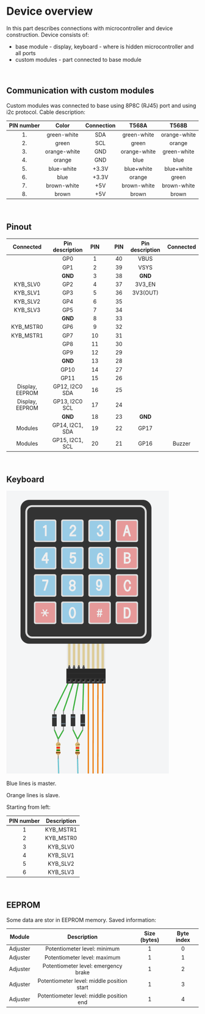 # Device overview

In this part describes connections with microcontroller and device construction. Device consists of:

- base module - display, keyboard - where is hidden microcontroller and all ports
- custom modules - part connected to base module

&nbsp;

## Communication with custom modules

Custom modules was connected to base using 8P8C (RJ45) port and using i2c protocol.
Cable description:

| PIN number |    Color     | Connection |    T568A     |    T568B     |
|:----------:|:------------:|:----------:|:------------:|:------------:|
|     1.     | green-white  |    SDA     | green-white  | orange-white |
|     2.     |    green     |    SCL     |    green     |    orange    |
|     3.     | orange-white |    GND     | orange-white | green-white  |
|     4.     |    orange    |    GND     |     blue     |     blue     |
|     5.     |  blue-white  |   +3.3V    |  blue+white  |  blue+white  |
|     6.     |     blue     |   +3.3V    |    orange    |    green     |
|     7.     | brown-white  |    +5V     | brown-white  | brown-white  |
|     8.     |    brown     |    +5V     |    brown     |    brown     |

&nbsp;

## Pinout

|    Connected    | Pin description | PIN | &nbsp;&nbsp;&nbsp; | PIN | Pin description | Connected |
|:---------------:|:---------------:|:---:|--------------------|:---:|:---------------:|:---------:|
|                 |       GP0       |  1  |                    | 40  |      VBUS       |           |
|                 |       GP1       |  2  |                    | 39  |      VSYS       |           |
|                 |     **GND**     |  3  |                    | 38  |     **GND**     |           |
|    KYB_SLV0     |       GP2       |  4  |                    | 37  |     3V3_EN      |           |
|    KYB_SLV1     |       GP3       |  5  |                    | 36  |    3V3(OUT)     |           |
|    KYB_SLV2     |       GP4       |  6  |                    | 35  |                 |           |
|    KYB_SLV3     |       GP5       |  7  |                    | 34  |                 |           |
|                 |     **GND**     |  8  |                    | 33  |                 |           |
|    KYB_MSTR0    |       GP6       |  9  |                    | 32  |                 |           |
|    KYB_MSTR1    |       GP7       | 10  |                    | 31  |                 |           |
|                 |       GP8       | 11  |                    | 30  |                 |           |
|                 |       GP9       | 12  |                    | 29  |                 |           |
|                 |     **GND**     | 13  |                    | 28  |                 |           |
|                 |      GP10       | 14  |                    | 27  |                 |           |
|                 |      GP11       | 15  |                    | 26  |                 |           |
| Display, EEPROM | GP12, I2C0 SDA  | 16  |                    | 25  |                 |           |
| Display, EEPROM | GP13, I2C0 SCL  | 17  |                    | 24  |                 |           |
|                 |     **GND**     | 18  |                    | 23  |     **GND**     |           |
|     Modules     | GP14, I2C1, SDA | 19  |                    | 22  |      GP17       |           |
|     Modules     | GP15, I2C1, SCL | 20  |                    | 21  |      GP16       |  Buzzer   |

&nbsp;

## Keyboard

![img_1.png](img/img_1.png)

Blue lines is master.

Orange lines is slave.

Starting from left:

| PIN number | Description |
|:----------:|:-----------:|
|     1      |  KYB_MSTR1  |
|     2      |  KYB_MSTR0  |
|     3      |  KYB_SLV0   |
|     4      |  KYB_SLV1   |
|     5      |  KYB_SLV2   |
|     6      |  KYB_SLV3   |

&nbsp;

## EEPROM

Some data are stor in EEPROM memory. Saved information:

|  Module  |                Description                 | Size (bytes) | Byte index |
|:--------:|:------------------------------------------:|:------------:|:----------:|
| Adjuster |        Potentiometer level: minimum        |      1       |     0      |
| Adjuster |        Potentiometer level: maximum        |      1       |     1      |
| Adjuster |    Potentiometer level: emergency brake    |      1       |     2      |
| Adjuster | Potentiometer level: middle position start |      1       |     3      |
| Adjuster |  Potentiometer level: middle position end  |      1       |     4      |
